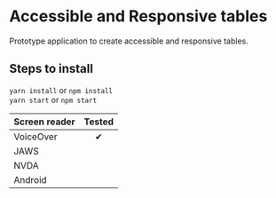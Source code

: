 # Accessible and Responsive tables

Prototype application to create accessible and responsive tables.

## Steps to install
`yarn install` or `npm install`  
`yarn start` or `npm start`

| Screen reader | Tested  | 
| ------------- | :------:|
| VoiceOver     | &#10004;|
| JAWS          |         |
| NVDA          |         |
| Android       |         |